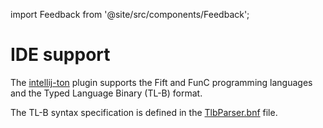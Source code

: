 import Feedback from '@site/src/components/Feedback';

# IDE support

The [intellij-ton](https://github.com/andreypfau/intellij-ton) plugin supports the Fift and FunC programming languages and the Typed Language Binary (TL-B) format.

The TL-B syntax specification is defined in the [TlbParser.bnf](https://github.com/ton-blockchain/intellij-ton/blob/main/src/main/grammar/TlbParser.bnf) file.
<Feedback />

